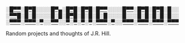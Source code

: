 [
    ░█▀▀░█▀█░░░░█▀▄░█▀█░█▀█░█▀▀░░░░█▀▀░█▀█░█▀█░█░░
    ░▀▀█░█░█░░░░█░█░█▀█░█░█░█░█░░░░█░░░█░█░█░█░█░░
    ░▀▀▀░▀▀▀░▀░░▀▀░░▀░▀░▀░▀░▀▀▀░▀░░▀▀▀░▀▀▀░▀▀▀░▀▀▀
](https://so.dang.cool)

Random projects and thoughts of J.R. Hill.
